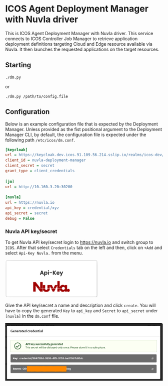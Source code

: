 # ICOS Agent Deployment Manager with Nuvla driver

This is ICOS Agent Deployment Manager with Nuvla driver. This service connects
to ICOS Controller Job Manager to retrieve application deployment definitions
targeting Cloud and Edge resource available via Nuvla. It then launches the
requested applications on the target resources.

## Starting

```shell
./dm.py
```
or
```shell
./dm.py /path/to/config.file
```

## Configuration

Below is an example configuration file that is expected by the Deployment
Manager. Unless provided as the fist positional argument to the Deployment
Manager CLI, by default, the configuration file is expected under the following
path `/etc/icos/dm.conf`.

```ini
[keycloak]
url = https://keycloak.dev.icos.91.109.56.214.sslip.io/realms/icos-dev/protocol/openid-connect/token
client_id = nuvla-deployment-manager
client_secret = secret
grant_type = client_credentials

[jm]
url = http://10.160.3.20:30200

[nuvla]
url = https://nuvla.io
api_key = credential/xyz
api_secret = secret
debug = False
```

### Nuvla API key/secret

To get Nuvla API key/secret login to https://nuvla.io and switch group
to `ICOS`. After that select `Credentials` tab on the left and then, click on 
`+Add` and select `Api-Key Nuvla.` from the menu. 

![Nuvla API key/secret add](media/nuvla-api-keysecret-add.png)

Give the API key/secret a name and description and click `create`. You will have 
to copy the generated `Key` to `api_key` and `Secret` to `api_secret` 
under `[nuvla]` in the `dm.conf` file.

![Nuvla API key/secret generated](media/nuvla-api-keysecret-generated.png)
